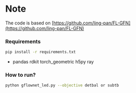 # Note

The code is based on [https://github.com/ling-pan/FL-GFN](https://github.com/ling-pan/FL-GFN)

### Requirements

```bash
pip install -r requirements.txt
```

- pandas rdkit torch_geometric h5py ray

### How to run?

```sh
python gflownet_led.py --objective detbal or subtb
```
